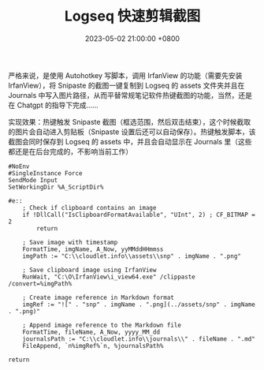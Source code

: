 ﻿---
layout: post
title: "Logseq 快速剪辑截图"
date: 2023-05-02 21:00:00 +0800
categories: 工具二三
tags:
    - Logseq
---

严格来说，是使用 Autohotkey 写脚本，调用 IrfanView 的功能（需要先安装 IrfanView），将 Snipaste 的截图一键复制到 Logseq 的 assets 文件夹并且在 Journals 中写入图片路径，从而平替常规笔记软件热键截图的功能，当然，还是在 Chatgpt 的指导下完成……

实现效果：热键触发 Snipaste 截图（框选范围，然后双击结束），这个时候截取的图片会自动进入剪贴板（Snipaste 设置后还可以自动保存）。热键触发脚本，该截图会同时保存到 Logseq 的 assets 中，并且会自动显示在 Journals 里（这些都还是在后台完成的，不影响当前工作）

<!-- more -->

```AHK
#NoEnv
#SingleInstance Force
SendMode Input
SetWorkingDir %A_ScriptDir%

#e::
    ; Check if clipboard contains an image
    if !DllCall("IsClipboardFormatAvailable", "UInt", 2) ; CF_BITMAP = 2
        return

    ; Save image with timestamp
    FormatTime, imgName, A_Now, yyMMddHHmmss
    imgPath := "C:\\cloudlet.info\\assets\\snp" . imgName . ".png"

    ; Save clipboard image using IrfanView
    RunWait, "C:\O\IrfanView\i_view64.exe" /clippaste /convert=%imgPath%

    ; Create image reference in Markdown format
    imgRef := "![" . "snp" . imgName . ".png](../assets/snp" . imgName . ".png)"

    ; Append image reference to the Markdown file
    FormatTime, fileName, A_Now, yyyy_MM_dd
    journalsPath := "C:\\cloudlet.info\\journals\\" . fileName . ".md"
    FileAppend, `n%imgRef%`n, %journalsPath%

return

```

